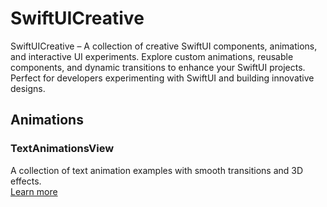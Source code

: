 # SwiftUICreative

SwiftUICreative – A collection of creative SwiftUI components, animations, and interactive UI experiments. Explore custom animations, reusable components, and dynamic transitions to enhance your SwiftUI projects. Perfect for developers experimenting with SwiftUI and building innovative designs.

## Animations

### TextAnimationsView
A collection of text animation examples with smooth transitions and 3D effects.  
[Learn more](Animations/TextAnimationsView/README.md)
